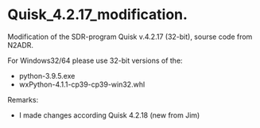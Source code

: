 # Quisk_4.2.17_modification.
Modification of the SDR-program Quisk v.4.2.17 (32-bit), sourse code from N2ADR.

For Windows32/64 please use 32-bit versions of the:
- python-3.9.5.exe
- wxPython-4.1.1-cp39-cp39-win32.whl

Remarks:
- I made changes according Quisk 4.2.18 (new from Jim)
